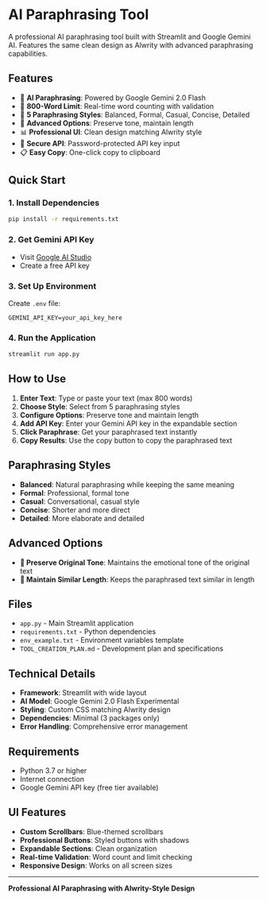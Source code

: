 # AI Paraphrasing Tool

A professional AI paraphrasing tool built with Streamlit and Google Gemini AI. Features the same clean design as Alwrity with advanced paraphrasing capabilities.

## Features

- 🔄 **AI Paraphrasing**: Powered by Google Gemini 2.0 Flash
- 📝 **800-Word Limit**: Real-time word counting with validation
- 🎨 **5 Paraphrasing Styles**: Balanced, Formal, Casual, Concise, Detailed
- 🎯 **Advanced Options**: Preserve tone, maintain length
- 📊 **Professional UI**: Clean design matching Alwrity style
- 🔐 **Secure API**: Password-protected API key input
- 📋 **Easy Copy**: One-click copy to clipboard

## Quick Start

### 1. Install Dependencies
```bash
pip install -r requirements.txt
```

### 2. Get Gemini API Key
- Visit [Google AI Studio](https://aistudio.google.com/app/apikey)
- Create a free API key

### 3. Set Up Environment
Create `.env` file:
```
GEMINI_API_KEY=your_api_key_here
```

### 4. Run the Application
```bash
streamlit run app.py
```

## How to Use

1. **Enter Text**: Type or paste your text (max 800 words)
2. **Choose Style**: Select from 5 paraphrasing styles
3. **Configure Options**: Preserve tone and maintain length
4. **Add API Key**: Enter your Gemini API key in the expandable section
5. **Click Paraphrase**: Get your paraphrased text instantly
6. **Copy Results**: Use the copy button to copy the paraphrased text

## Paraphrasing Styles

- **Balanced**: Natural paraphrasing while keeping the same meaning
- **Formal**: Professional, formal tone
- **Casual**: Conversational, casual style
- **Concise**: Shorter and more direct
- **Detailed**: More elaborate and detailed

## Advanced Options

- **🎯 Preserve Original Tone**: Maintains the emotional tone of the original text
- **📏 Maintain Similar Length**: Keeps the paraphrased text similar in length

## Files

- `app.py` - Main Streamlit application
- `requirements.txt` - Python dependencies
- `env_example.txt` - Environment variables template
- `TOOL_CREATION_PLAN.md` - Development plan and specifications

## Technical Details

- **Framework**: Streamlit with wide layout
- **AI Model**: Google Gemini 2.0 Flash Experimental
- **Styling**: Custom CSS matching Alwrity design
- **Dependencies**: Minimal (3 packages only)
- **Error Handling**: Comprehensive error management

## Requirements

- Python 3.7 or higher
- Internet connection
- Google Gemini API key (free tier available)

## UI Features

- **Custom Scrollbars**: Blue-themed scrollbars
- **Professional Buttons**: Styled buttons with shadows
- **Expandable Sections**: Clean organization
- **Real-time Validation**: Word count and limit checking
- **Responsive Design**: Works on all screen sizes

---

**Professional AI Paraphrasing with Alwrity-Style Design**
